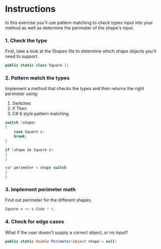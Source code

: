 ﻿# Instructions

In this exercise you'll use pattern matching to check types input into
your method as well as determine the perimeter of the shape's input.

### 1. Check the type 

First, take a look at the Shapes file to determine which shape objects
you'll need to support.

```csharp
public static class Square {}
```

### 2. Pattern match the types  

Implement a method that checks the types and then returns the right perimeter using:
1. Switches
2. If Then
3. C# 8 style pattern matching

```csharp
switch (shape)
{
    case Square s:
    break;
}

if (shape is Square s)
{
}

var perimeter = shape switch
{
}
```

### 3. Implement perimeter math 

Find out perimeter for the different shapes.

```csharp
Square s => s.Side * 4,
```

### 4. Check for edge cases 

What if the user doesn't supply a correct object, or no input?

```csharp
public static double Perimeter(object shape = null)
```
